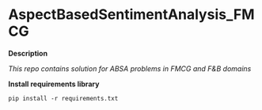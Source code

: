 # AspectBasedSentimentAnalysis_FMCG

**Description**

*This repo contains solution for ABSA problems in FMCG and F&B domains*

**Install requirements library**
```
pip install -r requirements.txt
```
